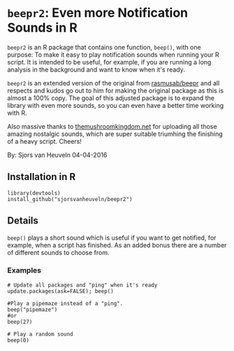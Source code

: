 `beepr2`: Even more Notification Sounds in R
========================================================

`beepr2` is an R package that contains one function, `beep()`, with one purpose: To make it easy to play notification sounds when running your R script. It is intended to be useful, for example, if you are running a long analysis in the background and want to know when it's ready. 

`beepr2` is an extended version of the original from <a href="/rasmusab/beepr">rasmusab/beepr</a> and all respects and kudos go out to him for making the original package as this is almost a 100% copy. The goal of this adjusted package is to expand the library with even more sounds, so you can even have a better time working with R. 

Also massive thanks to <a href="http://themushroomkingdom.net">themushroomkingdom.net</a> for uploading all those amazing nostalgic sounds, which are super suitable triumhing the finishing of a heavy script. Cheers!

By: Sjors van Heuveln
04-04-2016


Installation in R
----------------

```
library(devtools)
install_github("sjorsvanheuveln/beepr2")
```

Details
------------

`beep()` plays a short sound which is useful if you want to get notified, for example, when a script has finished. As an added bonus there are a number of different sounds to choose from.

### Examples

```
# Update all packages and "ping" when it's ready
update.packages(ask=FALSE); beep()

#Play a pipemaze instead of a "ping".
beep("pipemaze")
#or
beep(27)

# Play a random sound
beep(0)
```
